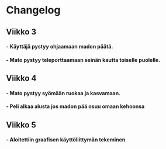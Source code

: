 # Changelog
## Viikko 3
#### - Käyttäjä pystyy ohjaamaan madon päätä.
#### - Mato pystyy teleporttaamaan seinän kautta toiselle puolelle.
## Viikko 4
#### - Mato pystyy syömään ruokaa ja kasvamaan.
#### - Peli alkaa alusta jos madon pää osuu omaan kehoonsa
## Viikko 5
#### - Aloitettiin graafisen käyttöliittymän tekeminen
